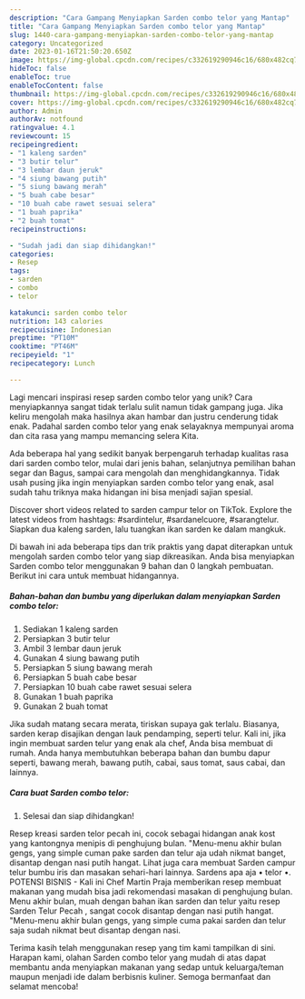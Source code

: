 ```yaml
---
description: "Cara Gampang Menyiapkan Sarden combo telor yang Mantap"
title: "Cara Gampang Menyiapkan Sarden combo telor yang Mantap"
slug: 1440-cara-gampang-menyiapkan-sarden-combo-telor-yang-mantap
category: Uncategorized
date: 2023-01-16T21:50:20.650Z
image: https://img-global.cpcdn.com/recipes/c332619290946c16/680x482cq70/sarden-combo-telor-foto-resep-utama.jpg
hideToc: false
enableToc: true
enableTocContent: false
thumbnail: https://img-global.cpcdn.com/recipes/c332619290946c16/680x482cq70/sarden-combo-telor-foto-resep-utama.jpg
cover: https://img-global.cpcdn.com/recipes/c332619290946c16/680x482cq70/sarden-combo-telor-foto-resep-utama.jpg
author: Admin
authorAv: notfound
ratingvalue: 4.1
reviewcount: 15
recipeingredient:
- "1 kaleng sarden"
- "3 butir telur"
- "3 lembar daun jeruk"
- "4 siung bawang putih"
- "5 siung bawang merah"
- "5 buah cabe besar"
- "10 buah cabe rawet sesuai selera"
- "1 buah paprika"
- "2 buah tomat"
recipeinstructions:

- "Sudah jadi dan siap dihidangkan!"
categories:
- Resep
tags:
- sarden
- combo
- telor

katakunci: sarden combo telor 
nutrition: 143 calories
recipecuisine: Indonesian
preptime: "PT10M"
cooktime: "PT46M"
recipeyield: "1"
recipecategory: Lunch

---
```





Lagi mencari inspirasi resep sarden combo telor yang unik? Cara menyiapkannya sangat tidak terlalu sulit namun tidak gampang juga. Jika keliru mengolah maka hasilnya akan hambar dan justru cenderung tidak enak. Padahal sarden combo telor yang enak selayaknya mempunyai aroma dan cita rasa yang mampu memancing selera Kita.





Ada beberapa hal yang sedikit banyak berpengaruh terhadap kualitas rasa dari sarden combo telor, mulai dari jenis bahan, selanjutnya pemilihan bahan segar dan Bagus, sampai cara mengolah dan menghidangkannya. Tidak usah pusing jika ingin menyiapkan sarden combo telor yang enak,      asal sudah tahu triknya maka hidangan ini bisa menjadi sajian spesial.














Discover short videos related to sarden campur telor on TikTok. Explore the latest videos from hashtags: #sardintelur, #sardanelcuore, #sarangtelur. Siapkan dua kaleng sarden, lalu tuangkan ikan sarden ke dalam mangkuk.






Di bawah ini ada beberapa tips dan trik praktis yang dapat diterapkan untuk mengolah sarden combo telor yang siap dikreasikan. Anda bisa menyiapkan Sarden combo telor menggunakan 9 bahan dan 0 langkah pembuatan. Berikut ini cara untuk membuat hidangannya.

<!--inarticleads1-->

##### Bahan-bahan dan bumbu yang diperlukan dalam menyiapkan Sarden combo telor:

1. Sediakan 1 kaleng sarden
1. Persiapkan 3 butir telur
1. Ambil 3 lembar daun jeruk
1. Gunakan 4 siung bawang putih
1. Persiapkan 5 siung bawang merah
1. Persiapkan 5 buah cabe besar
1. Persiapkan 10 buah cabe rawet sesuai selera
1. Gunakan 1 buah paprika
1. Gunakan 2 buah tomat


Jika sudah matang secara merata, tiriskan supaya gak terlalu. Biasanya, sarden kerap disajikan dengan lauk pendamping, seperti telur. Kali ini, jika ingin membuat sarden telur yang enak ala chef, Anda bisa membuat di rumah. Anda hanya membutuhkan beberapa bahan dan bumbu dapur seperti, bawang merah, bawang putih, cabai, saus tomat, saus cabai, dan lainnya. 

<!--inarticleads2-->

##### Cara buat Sarden combo telor:


1. Selesai dan siap dihidangkan!

Resep kreasi sarden telor pecah ini, cocok sebagai hidangan anak kost yang kantongnya menipis di penghujung bulan. &#34;Menu-menu akhir bulan gengs, yang simple cuman pake sarden dan telur aja udah nikmat banget, disantap dengan nasi putih hangat. Lihat juga cara membuat Sarden campur telur bumbu iris dan masakan sehari-hari lainnya. Sardens apa aja • telor •. POTENSI BISNIS - Kali ini Chef Martin Praja memberikan resep membuat makanan yang mudah bisa jadi rekomendasi masakan di penghujung bulan. Menu akhir bulan, muah dengan bahan ikan sarden dan telur yaitu resep Sarden Telur Pecah , sangat cocok disantap dengan nasi putih hangat. &#34;Menu-menu akhir bulan gengs, yang simple cuma pakai sarden dan telur saja sudah nikmat beut disantap dengan nasi. 

Terima kasih telah menggunakan resep yang tim kami tampilkan di sini. Harapan kami, olahan Sarden combo telor yang mudah di atas dapat membantu anda menyiapkan makanan yang sedap untuk keluarga/teman maupun menjadi ide dalam berbisnis kuliner. Semoga bermanfaat dan selamat mencoba!
